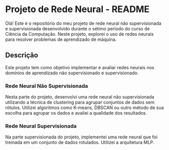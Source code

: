 # Projeto de Rede Neural - README

Olá! Este é o repositório do meu projeto de rede neural não supervisionada e supervisionada desenvolvido durante o sétimo período do curso de Ciência da Computação. Neste projeto, explorei o uso de redes neurais para resolver problemas de aprendizado de máquina.

## Descrição

Este projeto tem como objetivo implementar e avaliar redes neurais nos domínios de aprendizado não supervisionado e supervisionado. 

### Rede Neural Não Supervisionada

Nesta parte do projeto, desenvolvi uma rede neural não supervisionada utilizando a técnica de clustering para agrupar conjuntos de dados sem rótulos. Utilizei algoritmos como K-means, DBSCAN ou outro método de sua escolha para agrupar os dados e avaliei a qualidade dos resultados.

### Rede Neural Supervisionada

Na parte supervisionada do projeto, implementei uma rede neural que foi treinada em um conjunto de dados rotulados. Utilizei a arquitetura MLP.
